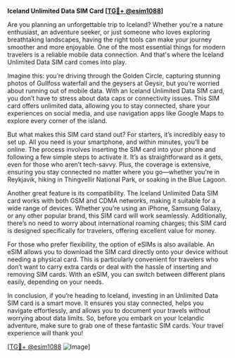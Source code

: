 **Iceland Unlimited Data SIM Card [[TG💪+ @esim1088](https://t.me/s/esim1088)]**

Are you planning an unforgettable trip to Iceland? Whether you're a nature enthusiast, an adventure seeker, or just someone who loves exploring breathtaking landscapes, having the right tools can make your journey smoother and more enjoyable. One of the most essential things for modern travelers is a reliable mobile data connection. And that's where the Iceland Unlimited Data SIM card comes into play.

Imagine this: you’re driving through the Golden Circle, capturing stunning photos of Gullfoss waterfall and the geysers at Geysir, but you’re worried about running out of mobile data. With an Iceland Unlimited Data SIM card, you don’t have to stress about data caps or connectivity issues. This SIM card offers unlimited data, allowing you to stay connected, share your experiences on social media, and use navigation apps like Google Maps to explore every corner of the island.

But what makes this SIM card stand out? For starters, it’s incredibly easy to set up. All you need is your smartphone, and within minutes, you’ll be online. The process involves inserting the SIM card into your phone and following a few simple steps to activate it. It’s as straightforward as it gets, even for those who aren’t tech-savvy. Plus, the coverage is extensive, ensuring you stay connected no matter where you go—whether you're in Reykjavik, hiking in Thingvellir National Park, or soaking in the Blue Lagoon.

Another great feature is its compatibility. The Iceland Unlimited Data SIM card works with both GSM and CDMA networks, making it suitable for a wide range of devices. Whether you’re using an iPhone, Samsung Galaxy, or any other popular brand, this SIM card will work seamlessly. Additionally, there’s no need to worry about international roaming charges; this SIM card is designed specifically for travelers, offering excellent value for money.

For those who prefer flexibility, the option of eSIMs is also available. An eSIM allows you to download the SIM card directly onto your device without needing a physical card. This is particularly convenient for travelers who don’t want to carry extra cards or deal with the hassle of inserting and removing SIM cards. With an eSIM, you can switch between different plans easily, depending on your needs.

In conclusion, if you’re heading to Iceland, investing in an Unlimited Data SIM card is a smart move. It ensures you stay connected, helps you navigate effortlessly, and allows you to document your travels without worrying about data limits. So, before you embark on your Icelandic adventure, make sure to grab one of these fantastic SIM cards. Your travel experience will thank you!

[[TG💪+ @esim1088](https://t.me/s/esim1088) ![Image](https://i.postimg.cc/Y0z9fWf4/image.png)]
